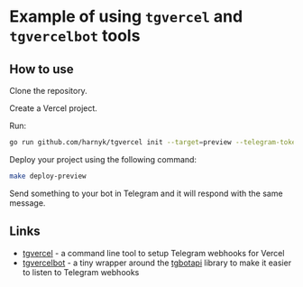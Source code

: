 # Example of using `tgvercel` and `tgvercelbot` tools

## How to use

Clone the repository.

Create a Vercel project.

Run:

```sh
go run github.com/harnyk/tgvercel init --target=preview --telegram-token=YOUR_TELEGRAM_TOKEN
```

Deploy your project using the following command:

```sh
make deploy-preview
```

Send something to your bot in Telegram and it will respond with the same message.

## Links

-   [tgvercel](https://github.com/harnyk/tgvercel) - a command line tool to setup Telegram webhooks for Vercel
-   [tgvercelbot](https://github.com/harnyk/tgvercelbot) - a tiny wrapper around the [tgbotapi](https://github.com/go-telegram-bot-api/telegram-bot-api) library to make it easier to listen to Telegram webhooks
